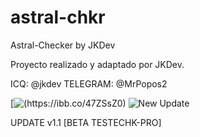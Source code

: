 # astral-chkr
Astral-Checker by JKDev 


Proyecto realizado y adaptado por JKDev.


ICQ: @jkdev
TELEGRAM: @MrPopos2


[![(https://ibb.co/47ZSsZ0)](https://www.youtube.com/watch?v=TQ7MSGshEE4&feature=youtu.be "AstralChecker")
![New Update](https://github.com/SkarYxD/astral-chkr/blob/astralchecker/Captura%20de%20pantalla%20de%202019-07-26%2014-49-01.png)

UPDATE v1.1 [BETA TESTECHK-PRO]
